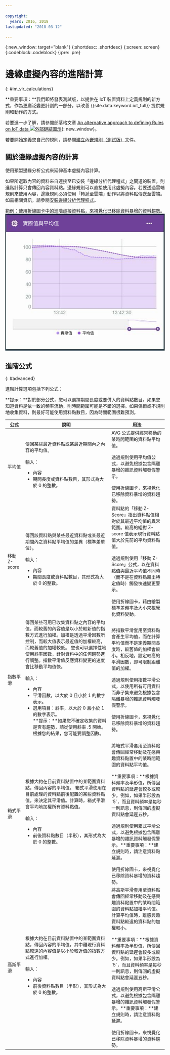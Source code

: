```yaml
---

copyright:
  years: 2016, 2018
lastupdated: "2018-03-12"

---
```


{:new_window: target="blank"}
{:shortdesc: .shortdesc}
{:screen:.screen}
{:codeblock:.codeblock}
{:pre: .pre}

# 邊緣虛擬內容的進階計算
{: #im_vir_calculations}

**重要事項：**我們即將發表測試版，以提供在 IoT 裝置資料上定義規則的新方式，作為更廣泛變更計劃的一部分，以改善 {{site.data.keyword.iot_full}} 提供規則和動作的方式。

若要進一步了解，請參閱部落格文章 [An alternative approach to defining Rules on IoT data ![外部鏈結圖示](../../icons/launch-glyph.svg "外部鏈結圖示")](https://developer.ibm.com/iotplatform/2018/03/01/alternative-approach-defining-rules-iot-data/){: new_window}。

若要開始定義您自己的規則，請參閱[建立內嵌規則（測試版）](information_management/im_rules.html)文件。

## 關於邊緣虛擬內容的計算

使用預製邊緣分析公式來延伸基本虛擬內容計算。


如果所選取內容的資料來自連接至已安裝「邊緣分析代理程式」之閘道的裝置，則進階計算只會傳回內容資料點。邊緣規則可以直接使用此虛擬內容。若要透過雲端規則來使用內容，邊緣規則必須使用「轉遞至雲端」動作以將資料點傳送至雲端。如需相關資訊，請參閱[安裝邊緣分析代理程式](gateways/dashboard.html#edge)。

範例：使用折線圖卡中的進階虛擬資料點，來視覺化已移除資料暴增的資料趨勢。  
 ![實際資料點與平均資料點。](images/vir_adv_avg_card.svg "實際與平均資料點之間的比較。")

## 進階公式
{: #advanced}

進階計算選項包括下列公式：

**提示：**對於部分公式，您可以選擇期間長度或要併入的資料點數目。如果您知道資料是依一致的頻率流動，則時間範圍可能是不錯的選擇。如果偶爾或不規則地收集資料，則最好可能使用資料點數目，因為時間範圍很難預測。

<table>
<thead>
<tr>
<th>公式</th>
<th>說明</th>
<th>用法</th>
</tr>
</thead>
<tbody>
<tr>
<td>平均值</td>
<td>傳回某些最近資料點或某最近期間內之內容的平均值。</br></br>
輸入：
<ul>
<li>內容<li>期間長度或資料點數目，其形式為大於 0 的整數。</ul></td>
 <td>AVG 公式提供經常移動的某時間範圍的資料點平均值。</br></br> 透過規則使用平均值公式，以避免根據包含隔離暴增的雜訊資料觸發假警示。</br></br>使用折線圖卡，來視覺化已移除資料暴增的資料趨勢。  
</td>
</tr>
<tr>
<td>移動 Z-score</td>
<td>傳回該資料點與某些最近資料點或某最近期間內之資料點平均值的差異（標準差單位）。</br></br>
輸入：
<ul>
<li>內容<li>期間長度或資料點數目，其形式為大於 0 的整數。</ul></td>
<td>資料點的「移動 Z-Score」指出資料點值相對於其最近平均值的異常範圍。較高的絕對 Z-score 值表示現行資料點值大於先前的平均資料點值。
</br></br>透過規則使用「移動 Z-Score」公式，以在資料點值與最近平均值不同時（而不是在資料點超出特定值時）觸發快速變更警示。
</br></br>使用折線圖卡，藉由繪製標準差頻率及大小來視覺化資料變動。
</td>
</tr>
<tr>
<td>指數平滑</td>
<td>傳回某些可用已收集資料點之內容的平均值，而較舊的內容值是以小於較新值的指數方式進行加權。加權是透過平滑因數所控制，而較大值表示最近值的加權較高，而較舊值的加權較低。  
您也可以選擇性地使用斜率因數，針對資料中的任何趨勢進行調整。指數平滑值反應資料變更的速度會比移動平均值快。</br></br>
輸入：
<ul>
<li>內容<li>平滑因數，以大於 0 且小於 1 的數字表示。  
<li>選用項目：斜率，以大於 0 且小於 1 的數字表示。</br>
 **提示：**如果您不確定收集的資料是否有趨勢，請從使用斜率 .5 開始。根據您的結果，您可能要調整因數。
 </ul></td>  
 <td>將指數平滑套用至資料點會產生平均值，而在計算平均值而不是定義期間長度時，較舊值的加權會較小。相反地，設定較高的平滑因數，即可限制距離值的加權。
</br></br>透過規則使用指數平滑公式，以使用所有可用資料而非子集來避免根據包含隔離暴增的雜訊資料觸發假警示。
</br></br>使用折線圖卡，來視覺化已移除資料暴增的資料趨勢。</td>
</tr>
<tr>
<td>箱式平滑</td>
<td>根據大約在目前資料點置中的某範圍資料點，傳回內容的平均值。  
箱式平滑使用在目前處理的資料點前後配置的某些資料點值，來決定其平滑值。計算時，箱式平滑會平均地加權所有資料點值。</br></br>
輸入：
<ul>
<li>內容<li>前後資料點數目（半形），其形式為大於 0 的整數。
</ul></td>
<td>將箱式平滑套用至資料點會傳回經常移動及在感興趣資料點置中的某時間範圍的資料點平均值。</br></br>**重要事項：**根據資料頻率及半形值，所傳回資料點的延遲會較多或較少。例如，如果半形設為 `5`，而且資料頻率是每秒一則訊息，則傳回的虛擬資料點會延遲五秒。</br></br>透過規則使用箱式平滑公式，以避免根據包含隔離暴增的雜訊資料觸發假警示。**重要事項：**建立規則時，請注意資料點延遲。</br></br>使用折線圖卡，來視覺化已移除資料暴增的資料趨勢。</td>
</tr>
<tr>
<td>高斯平滑</td>
<td>根據大約在目前資料點置中的某範圍資料點，傳回內容的平均值，其中離現行資料點較遠的內容值是以小於較近值的指數方式進行加權。</br></br>
輸入：
<ul>
<li>內容<li>前後資料點數目（半形），其形式為大於 0 的整數。
</ul></td>
<td>將高斯平滑套用至資料點會傳回經常移動及在感興趣資料點置中的某時間範圍的資料點加權平均值。計算平均值時，離感興趣資料點較遠的資料點的加權較小。</br></br>**重要事項：**根據資料頻率及半形值，所傳回資料點的延遲會較多或較少。例如，如果半形設為 `5`，而且資料頻率是每秒一則訊息，則傳回的虛擬資料點會延遲五秒。</br></br>透過規則使用高斯平滑公式，以避免根據包含隔離暴增的雜訊資料觸發假警示。**重要事項：**建立規則時，請注意資料點延遲。</br></br>使用折線圖卡，來視覺化已移除資料暴增的資料趨勢。</td>
</tr>
</tbody>
</table>  
